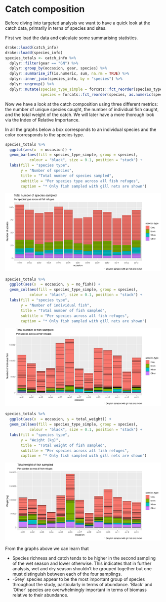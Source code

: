 Catch composition
================

Before diving into targeted analysis we want to have a quick look at the
catch data, primarily in terns of species and sites.

First we load the data and calculate some summarising statistics.

``` r
drake::loadd(catch_info)
drake::loadd(species_info)
species_totals <- catch_info %>%
  dplyr::filter(gear == "GN") %>%
  dplyr::group_by(occasion, gear, species) %>%
  dplyr::summarise_if(is.numeric, sum, na.rm = TRUE) %>%
  dplyr::inner_join(species_info, by = "species") %>%
  dplyr::ungroup() %>%
  dplyr::mutate(species_type_simple = forcats::fct_reorder(species_type_simple, no_fish,.fun = sum, .desc = T), 
                species = forcats::fct_reorder(species, as.numeric(species_type_simple)))
```

Now we have a look at the catch composition using three different
metrics: the number of unique species caught, the number of individual
fish caught, and the total weight of the catch. We will later have a
more thorough look via the Index of Relative Importance.

In all the graphs below a box corresponds to an individual species and
the color corresponds to the species type.

``` r
species_totals %>%
  ggplot(aes(x  = occasion)) +
  geom_bar(aes(fill = species_type_simple, group = species), 
           colour = "black", size = 0.1, position = "stack") +
  labs(fill = "species type", 
       y = "Number of species", 
       title = "Total number of species sampled", 
       subtitle = "Per species type across all fish refuges", 
       caption = "* Only fish sampled with gill nets are shown")
```

![](catch-composition_files/figure-gfm/unnamed-chunk-2-1.png)<!-- -->

``` r
species_totals %>%
  ggplot(aes(x  = occasion, y = no_fish)) +
  geom_col(aes(fill = species_type_simple, group = species), 
           colour = "black", size = 0.1, position = "stack") +
  labs(fill = "species type", 
       y = "Number of individual fish", 
       title = "Total number of fish sampled", 
       subtitle = "Per species across all fish refuges", 
       caption = "* Only fish sampled with gill nets are shown")
```

![](catch-composition_files/figure-gfm/unnamed-chunk-2-2.png)<!-- -->

``` r
species_totals %>%
  ggplot(aes(x  = occasion, y = total_weight)) +
  geom_col(aes(fill = species_type_simple, group = species), 
           colour = "black", size = 0.1, position = "stack") +
  labs(fill = "species type", 
       y = "Weight (kg)", 
       title = "Total weight of fish sampled", 
       subtitle = "Per species across all fish refuges", 
       caption = "* Only fish sampled with gill nets are shown")
```

![](catch-composition_files/figure-gfm/unnamed-chunk-2-3.png)<!-- -->

From the graphs above we can learn that

  - Species richness and catch tends to be higher in the second sampling
    of the wet season and lower otherwise. This indicates that in
    further analysis, wet and dry season shouldn’t be grouped together
    but one must distinguish between each of the four samplings.
  - \-Grey’ species appear to be the most important group of species
    throughout the study, particularly in terms of abundance. ‘Black’
    and ‘Other’ species are overwhelmingly important in terms of biomass
    relative to their abundance.
